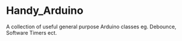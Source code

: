 # Handy_Arduino
A collection of useful general purpose Arduino classes eg. Debounce, Software Timers ect.
